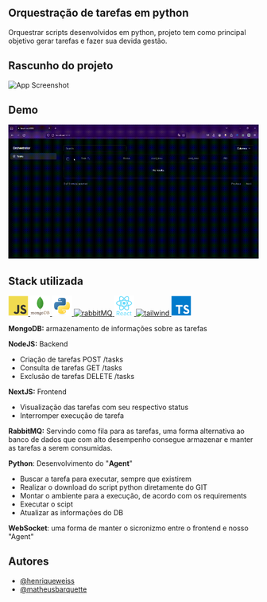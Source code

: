 
## Orquestração de tarefas em python

Orquestrar scripts desenvolvidos em python, projeto tem como principal objetivo gerar tarefas e fazer sua devida gestão.


## Rascunho do projeto

![App Screenshot](https://github.com/henriqueweiss/orchestrador/blob/new_features/Ambiente.png)

## Demo

![Logo](https://github.com/matheusbarquette/orchestrator/blob/main/assets/demo.gif?raw=true)

## Stack utilizada

<p align="left"> 
    <a href="https://developer.mozilla.org/en-US/docs/Web/JavaScript" target="_blank" rel="noreferrer">
        <img src="https://raw.githubusercontent.com/devicons/devicon/master/icons/javascript/javascript-original.svg" alt="javascript" width="40" height="40"/>
    </a>
    <a href="https://www.mongodb.com/" target="_blank" rel="noreferrer"> 
        <img src="https://raw.githubusercontent.com/devicons/devicon/master/icons/mongodb/mongodb-original-wordmark.svg" alt="mongodb" width="40" height="40"/>
    </a> 
    <a href="https://www.python.org" target="_blank" rel="noreferrer"> 
        <img src="https://raw.githubusercontent.com/devicons/devicon/master/icons/python/python-original.svg" alt="python" width="40" height="40"/>
    </a> 
    <a href="https://www.rabbitmq.com" target="_blank" rel="noreferrer"> 
        <img src="https://www.vectorlogo.zone/logos/rabbitmq/rabbitmq-icon.svg" alt="rabbitMQ" width="40" height="40"/>
    </a> 
    <a href="https://reactjs.org/" target="_blank" rel="noreferrer"> 
        <img src="https://raw.githubusercontent.com/devicons/devicon/master/icons/react/react-original-wordmark.svg" alt="react" width="40" height="40"/>
    </a> 
    <a href="https://tailwindcss.com/" target="_blank" rel="noreferrer"> 
        <img src="https://www.vectorlogo.zone/logos/tailwindcss/tailwindcss-icon.svg" alt="tailwind" width="40" height="40"/>
    </a> 
    <a href="https://www.typescriptlang.org/" target="_blank" rel="noreferrer"> 
        <img src="https://raw.githubusercontent.com/devicons/devicon/master/icons/typescript/typescript-original.svg" alt="typescript" width="40" height="40"/>
    </a> 
</p>

**MongoDB:** armazenamento de informações sobre as tarefas

**NodeJS:** Backend
- Criação de tarefas POST /tasks
- Consulta de tarefas GET /tasks
- Exclusão de tarefas DELETE /tasks

**NextJS:** Frontend
- Visualização das tarefas com seu respectivo status
- Interromper execução de tarefa

**RabbitMQ:** Servindo como fila para as tarefas, uma forma alternativa ao banco de dados que com alto desempenho consegue armazenar e manter as tarefas a serem consumidas.

**Python**: Desenvolvimento do "**Agent**"
- Buscar a tarefa para executar, sempre que existirem
- Realizar o download do script python diretamente do GIT
- Montar o ambiente para a execução, de acordo com os requirements
- Executar o scipt
- Atualizar as informações do DB

**WebSocket**: uma forma de manter o sicronizmo entre o frontend e nosso "Agent"

## Autores
- [@henriqueweiss](https://www.github.com/henriqueweiss)
- [@matheusbarquette](https://www.github.com/matheusbarquette)
